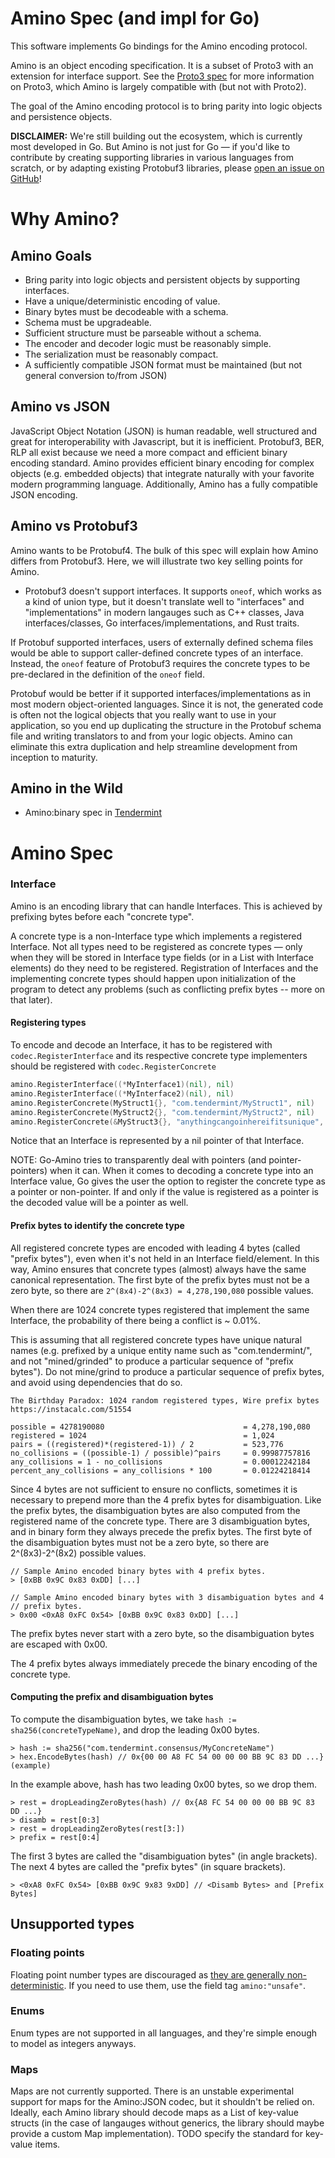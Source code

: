 # Amino Spec (and impl for Go)

This software implements Go bindings for the Amino encoding protocol.

Amino is an object encoding specification. It is a subset of Proto3 with
an extension for interface support.  See the [Proto3 spec](https://developers.google.com/protocol-buffers/docs/proto3)
for more information on Proto3, which Amino is largely compatible with (but not with Proto2).

The goal of the Amino encoding protocol is to bring parity into logic objects
and persistence objects.

**DISCLAIMER:** We're still building out the ecosystem, which is currently most
developed in Go.  But Amino is not just for Go — if you'd like to contribute by
creating supporting libraries in various languages from scratch, or by adapting
existing Protobuf3 libraries, please [open an issue on
GitHub](https://github.com/evdatsion/go-amino/issues)!


# Why Amino?

## Amino Goals

* Bring parity into logic objects and persistent objects
  by supporting interfaces.
* Have a unique/deterministic encoding of value.
* Binary bytes must be decodeable with a schema.
* Schema must be upgradeable.
* Sufficient structure must be parseable without a schema.
* The encoder and decoder logic must be reasonably simple.
* The serialization must be reasonably compact.
* A sufficiently compatible JSON format must be maintained (but not general
  conversion to/from JSON)

## Amino vs JSON

JavaScript Object Notation (JSON) is human readable, well structured and great
for interoperability with Javascript, but it is inefficient.  Protobuf3, BER,
RLP all exist because we need a more compact and efficient binary encoding
standard.  Amino provides efficient binary encoding for complex objects (e.g.
embedded objects) that integrate naturally with your favorite modern
programming language. Additionally, Amino has a fully compatible JSON encoding.

## Amino vs Protobuf3

Amino wants to be Protobuf4. The bulk of this spec will explain how Amino
differs from Protobuf3. Here, we will illustrate two key selling points for
Amino.

* Protobuf3 doesn't support interfaces.  It supports `oneof`, which works as a
  kind of union type, but it doesn't translate well to "interfaces" and
"implementations" in modern langauges such as C++ classes, Java
interfaces/classes, Go interfaces/implementations, and Rust traits.  

If Protobuf supported interfaces, users of externally defined schema files
would be able to support caller-defined concrete types of an interface.
Instead, the `oneof` feature of Protobuf3 requires the concrete types to be
pre-declared in the definition of the `oneof` field.

Protobuf would be better if it supported interfaces/implementations as in most
modern object-oriented languages. Since it is not, the generated code is often
not the logical objects that you really want to use in your application, so you
end up duplicating the structure in the Protobuf schema file and writing
translators to and from your logic objects.  Amino can eliminate this extra
duplication and help streamline development from inception to maturity.

## Amino in the Wild

* Amino:binary spec in [Tendermint](
https://github.com/evdatsion/evdatsion/blob/master/docs/spec/blockchain/encoding.md)


# Amino Spec

### Interface

Amino is an encoding library that can handle Interfaces. This is achieved by
prefixing bytes before each "concrete type".

A concrete type is a non-Interface type which implements a registered
Interface. Not all types need to be registered as concrete types — only when
they will be stored in Interface type fields (or in a List with Interface
elements) do they need to be registered.  Registration of Interfaces and the
implementing concrete types should happen upon initialization of the program to
detect any problems (such as conflicting prefix bytes -- more on that later).

#### Registering types

To encode and decode an Interface, it has to be registered with `codec.RegisterInterface`
and its respective concrete type implementers should be registered with `codec.RegisterConcrete`

```go
amino.RegisterInterface((*MyInterface1)(nil), nil)
amino.RegisterInterface((*MyInterface2)(nil), nil)
amino.RegisterConcrete(MyStruct1{}, "com.tendermint/MyStruct1", nil)
amino.RegisterConcrete(MyStruct2{}, "com.tendermint/MyStruct2", nil)
amino.RegisterConcrete(&MyStruct3{}, "anythingcangoinhereifitsunique", nil)
```

Notice that an Interface is represented by a nil pointer of that Interface.

NOTE: Go-Amino tries to transparently deal with pointers (and pointer-pointers)
when it can.  When it comes to decoding a concrete type into an Interface
value, Go gives the user the option to register the concrete type as a pointer
or non-pointer.  If and only if the value is registered as a pointer is the
decoded value will be a pointer as well.

#### Prefix bytes to identify the concrete type

All registered concrete types are encoded with leading 4 bytes (called "prefix
bytes"), even when it's not held in an Interface field/element.  In this way,
Amino ensures that concrete types (almost) always have the same canonical
representation.  The first byte of the prefix bytes must not be a zero byte,
so there are `2^(8x4)-2^(8x3) = 4,278,190,080` possible values.

When there are 1024 concrete types registered that implement the same Interface,
the probability of there being a conflict is ~ 0.01%.

This is assuming that all registered concrete types have unique natural names
(e.g.  prefixed by a unique entity name such as "com.tendermint/", and not
"mined/grinded" to produce a particular sequence of "prefix bytes"). Do not
mine/grind to produce a particular sequence of prefix bytes, and avoid using
dependencies that do so.

```
The Birthday Paradox: 1024 random registered types, Wire prefix bytes
https://instacalc.com/51554

possible = 4278190080                               = 4,278,190,080 
registered = 1024                                   = 1,024 
pairs = ((registered)*(registered-1)) / 2           = 523,776 
no_collisions = ((possible-1) / possible)^pairs     = 0.99987757816 
any_collisions = 1 - no_collisions                  = 0.00012242184 
percent_any_collisions = any_collisions * 100       = 0.01224218414 
```

Since 4 bytes are not sufficient to ensure no conflicts, sometimes it is
necessary to prepend more than the 4 prefix bytes for disambiguation.  Like the
prefix bytes, the disambiguation bytes are also computed from the registered
name of the concrete type.  There are 3 disambiguation bytes, and in binary
form they always precede the prefix bytes.  The first byte of the
disambiguation bytes must not be a zero byte, so there are 2^(8x3)-2^(8x2)
possible values.

```
// Sample Amino encoded binary bytes with 4 prefix bytes.
> [0xBB 0x9C 0x83 0xDD] [...]

// Sample Amino encoded binary bytes with 3 disambiguation bytes and 4
// prefix bytes.
> 0x00 <0xA8 0xFC 0x54> [0xBB 0x9C 0x83 0xDD] [...]
```

The prefix bytes never start with a zero byte, so the disambiguation bytes are
escaped with 0x00.

The 4 prefix bytes always immediately precede the binary encoding of the
concrete type.

#### Computing the prefix and disambiguation bytes

To compute the disambiguation bytes, we take `hash := sha256(concreteTypeName)`,
and drop the leading 0x00 bytes.

```
> hash := sha256("com.tendermint.consensus/MyConcreteName")
> hex.EncodeBytes(hash) // 0x{00 00 A8 FC 54 00 00 00 BB 9C 83 DD ...} (example)
```

In the example above, hash has two leading 0x00 bytes, so we drop them.

```
> rest = dropLeadingZeroBytes(hash) // 0x{A8 FC 54 00 00 00 BB 9C 83 DD ...}
> disamb = rest[0:3]
> rest = dropLeadingZeroBytes(rest[3:])
> prefix = rest[0:4]
```

The first 3 bytes are called the "disambiguation bytes" (in angle brackets).
The next 4 bytes are called the "prefix bytes" (in square brackets).

```
> <0xA8 0xFC 0x54> [0xBB 0x9C 9x83 9xDD] // <Disamb Bytes> and [Prefix Bytes]
```

## Unsupported types

### Floating points
Floating point number types are discouraged as [they are generally
non-deterministic](http://gafferongames.com/networking-for-game-programmers/floating-point-determinism/).
If you need to use them, use the field tag `amino:"unsafe"`.

### Enums
Enum types are not supported in all languages, and they're simple enough to
model as integers anyways.

### Maps
Maps are not currently supported.  There is an unstable experimental support
for maps for the Amino:JSON codec, but it shouldn't be relied on.  Ideally,
each Amino library should decode maps as a List of key-value structs (in the
case of langauges without generics, the library should maybe provide a custom
Map implementation).  TODO specify the standard for key-value items.
